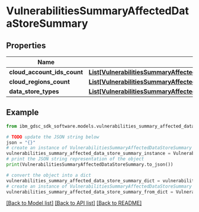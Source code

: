 # VulnerabilitiesSummaryAffectedDataStoreSummary


## Properties

Name | Type | Description | Notes
------------ | ------------- | ------------- | -------------
**cloud_account_ids_count** | [**List[VulnerabilitiesSummaryAffectedDataStoreSummaryCloudAccountIdsCountInner]**](VulnerabilitiesSummaryAffectedDataStoreSummaryCloudAccountIdsCountInner.md) |  | 
**cloud_regions_count** | [**List[VulnerabilitiesSummaryAffectedDataStoreSummaryCloudRegionsCountInner]**](VulnerabilitiesSummaryAffectedDataStoreSummaryCloudRegionsCountInner.md) |  | 
**data_store_types** | [**List[VulnerabilitiesSummaryAffectedDataStoreSummaryDataStoreTypesInner]**](VulnerabilitiesSummaryAffectedDataStoreSummaryDataStoreTypesInner.md) |  | 

## Example

```python
from ibm_gdsc_sdk_software.models.vulnerabilities_summary_affected_data_store_summary import VulnerabilitiesSummaryAffectedDataStoreSummary

# TODO update the JSON string below
json = "{}"
# create an instance of VulnerabilitiesSummaryAffectedDataStoreSummary from a JSON string
vulnerabilities_summary_affected_data_store_summary_instance = VulnerabilitiesSummaryAffectedDataStoreSummary.from_json(json)
# print the JSON string representation of the object
print(VulnerabilitiesSummaryAffectedDataStoreSummary.to_json())

# convert the object into a dict
vulnerabilities_summary_affected_data_store_summary_dict = vulnerabilities_summary_affected_data_store_summary_instance.to_dict()
# create an instance of VulnerabilitiesSummaryAffectedDataStoreSummary from a dict
vulnerabilities_summary_affected_data_store_summary_from_dict = VulnerabilitiesSummaryAffectedDataStoreSummary.from_dict(vulnerabilities_summary_affected_data_store_summary_dict)
```
[[Back to Model list]](../README.md#documentation-for-models) [[Back to API list]](../README.md#documentation-for-api-endpoints) [[Back to README]](../README.md)


